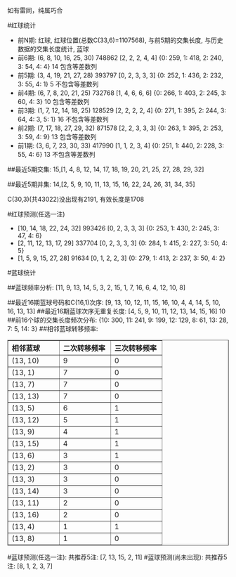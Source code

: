 <!-- 
.. title: 双色球2010002期(2010-01-05)数据分析报告
.. slug: slott-2010002-2010-01-05-report
.. date: 2010-01-06 08:00:00 UTC+08:00
.. tags: Lottery
.. link: 
.. description: 
.. type: text
-->

如有雷同，纯属巧合

<!-- TEASER_END-->

#红球统计

- 前N期: 红球, 红球位置(总数C(33,6)=1107568), 与前5期的交集长度, 与历史数据的交集长度统计, 蓝球
- 前6期: (6, 8, 10, 16, 25, 30) 748862 [2, 2, 2, 4, 4] {0: 259, 1: 418, 2: 240, 3: 54, 4: 4} 14 包含等差数列
- 前5期: (3, 4, 19, 21, 27, 28) 393797 [0, 2, 3, 3, 3] {0: 252, 1: 436, 2: 232, 3: 55, 4: 1} 5 不包含等差数列
- 前4期: (6, 7, 8, 20, 21, 25) 732768 [1, 4, 6, 6, 6] {0: 266, 1: 403, 2: 245, 3: 60, 4: 3} 10 包含等差数列
- 前3期: (1, 7, 12, 14, 18, 25) 128529 [2, 2, 2, 2, 4] {0: 271, 1: 395, 2: 244, 3: 64, 4: 3, 5: 1} 16 不包含等差数列
- 前2期: (7, 17, 18, 27, 29, 32) 871578 [2, 2, 3, 3, 3] {0: 263, 1: 395, 2: 253, 3: 59, 4: 9} 13 包含等差数列
- 前1期: (3, 6, 7, 23, 30, 33) 417990 [1, 1, 2, 3, 4] {0: 251, 1: 440, 2: 228, 3: 55, 4: 6} 13 不包含等差数列

##最近5期交集:
15,[1, 4, 8, 12, 14, 17, 18, 19, 20, 21, 25, 27, 28, 29, 32]

##最近5期并集:
14,[2, 5, 9, 10, 11, 13, 15, 16, 22, 24, 26, 31, 34, 35]

C(30,3)(共43022)没出现有2191, 
有效长度是1708

#红球预测(任选一注)

- [10, 14, 18, 22, 24, 32] 993426 [0, 2, 3, 3, 3] {0: 253, 1: 430, 2: 245, 3: 47, 4: 6}
- [2, 11, 12, 13, 17, 29] 337704 [0, 2, 3, 3, 3] {0: 284, 1: 415, 2: 227, 3: 50, 4: 5}
- [1, 5, 9, 15, 27, 28] 91634 [0, 1, 2, 2, 3] {0: 279, 1: 413, 2: 237, 3: 50, 4: 2}

#蓝球统计

##蓝球频率分析:
[11, 9, 13, 14, 5, 3, 2, 15, 1, 7, 16, 6, 4, 12, 10, 8]

##最近16期蓝球号码和C(16,1)次序:
[9, 13, 10, 12, 11, 15, 16, 10, 4, 4, 14, 5, 10, 16, 13, 13]
##最近16期蓝球次序无重复长度:
[4, 5, 9, 10, 11, 12, 13, 14, 15, 16] 10
##前16个球的交集长度频次分布:
{10: 300, 11: 241, 9: 199, 12: 129, 8: 61, 13: 28, 7: 5, 14: 3}
##相邻蓝球转移频率:
<table border="1" class="table table-striped dataframe">
  <thead>
    <tr style="text-align: left;">
      <th style="min-width: 100px;">相邻蓝球</th>
      <th style="min-width: 100px;">二次转移频率</th>
      <th style="min-width: 100px;">三次转移频率</th>
    </tr>
  </thead>
  <tbody>
    <tr>
      <td> (13, 10)</td>
      <td> 9</td>
      <td> 0</td>
    </tr>
    <tr>
      <td>  (13, 1)</td>
      <td> 7</td>
      <td> 0</td>
    </tr>
    <tr>
      <td>  (13, 7)</td>
      <td> 7</td>
      <td> 0</td>
    </tr>
    <tr>
      <td> (13, 13)</td>
      <td> 7</td>
      <td> 0</td>
    </tr>
    <tr>
      <td>  (13, 5)</td>
      <td> 6</td>
      <td> 1</td>
    </tr>
    <tr>
      <td> (13, 12)</td>
      <td> 5</td>
      <td> 1</td>
    </tr>
    <tr>
      <td>  (13, 9)</td>
      <td> 4</td>
      <td> 1</td>
    </tr>
    <tr>
      <td> (13, 15)</td>
      <td> 4</td>
      <td> 1</td>
    </tr>
    <tr>
      <td>  (13, 6)</td>
      <td> 3</td>
      <td> 1</td>
    </tr>
    <tr>
      <td>  (13, 2)</td>
      <td> 3</td>
      <td> 0</td>
    </tr>
    <tr>
      <td>  (13, 3)</td>
      <td> 3</td>
      <td> 0</td>
    </tr>
    <tr>
      <td> (13, 14)</td>
      <td> 3</td>
      <td> 0</td>
    </tr>
    <tr>
      <td> (13, 11)</td>
      <td> 2</td>
      <td> 0</td>
    </tr>
    <tr>
      <td> (13, 16)</td>
      <td> 2</td>
      <td> 0</td>
    </tr>
    <tr>
      <td>  (13, 4)</td>
      <td> 1</td>
      <td> 1</td>
    </tr>
    <tr>
      <td>  (13, 8)</td>
      <td> 1</td>
      <td> 0</td>
    </tr>
  </tbody>
</table>
#蓝球预测(任选一注):
共推荐5注: [7, 13, 15, 2, 11]
#蓝球预测(尚未出现):
共推荐5注: [8, 1, 2, 3, 7]

